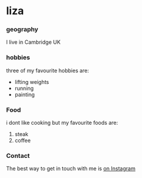# liza

### geography

I live in Cambridge UK

### hobbies

three of my favourite hobbies are: 

- lifting weights
- running 
- painting 

### Food

i dont like cooking but my favourite foods are: 

1. steak 
2. coffee


### Contact

The best way to get in touch with me is [on Instagram](https://instagram.com/liz_fineart7019)
